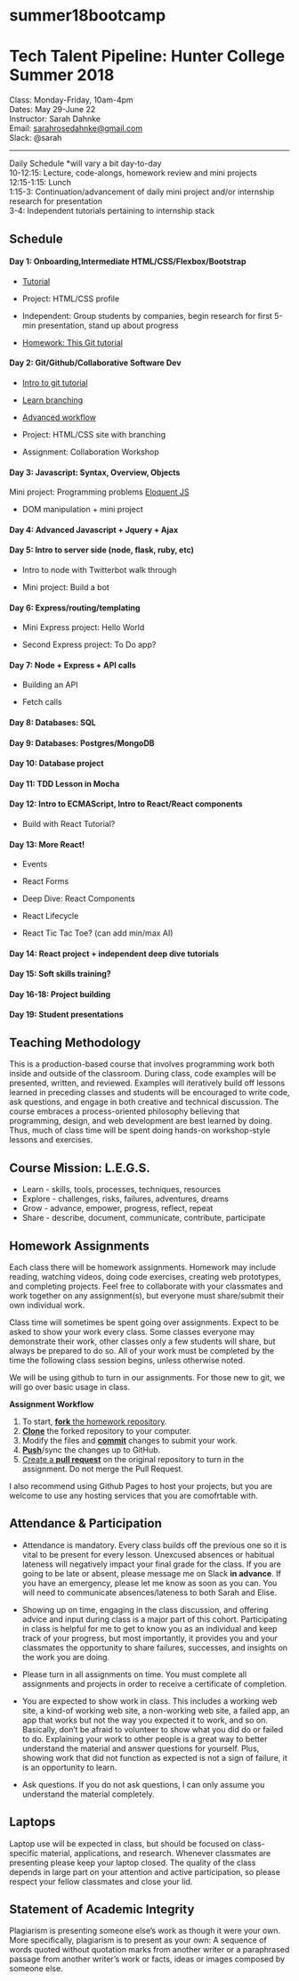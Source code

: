 # summer18bootcamp
Tech Talent Pipeline: Hunter College Summer 2018
===============================

Class: Monday-Friday, 10am-4pm  
Dates: May 29-June 22  
Instructor: Sarah Dahnke  
Email: sarahrosedahnke@gmail.com  
Slack: @sarah

------------------
Daily Schedule *will vary a bit day-to-day  
10-12:15: Lecture, code-alongs, homework review and mini projects  
12:15-1:15: Lunch  
1:15-3: Continuation/advancement of daily mini project and/or internship research for presentation  
3-4: Independent tutorials pertaining to internship stack  

Schedule
--------

#### Day 1: Onboarding,Intermediate HTML/CSS/Flexbox/Bootstrap  

* [Tutorial](https://css-tricks.com/snippets/css/a-guide-to-flexbox)  

* Project: HTML/CSS profile  

* Independent: Group students by companies, begin research for first 5-min presentation, stand up about progress

* [Homework: This Git tutorial](https://try.github.io/levels/1/challenges/1)

#### Day 2: Git/Github/Collaborative Software Dev

* [Intro to git tutorial](https://www.codecademy.com/learn/learn-git)
* [Learn branching](https://learngitbranching.js.org/)
* [Advanced workflow](https://www.atlassian.com/git/tutorials/comparing-workflows)

* Project: HTML/CSS site with branching 

* Assignment: Collaboration Workshop


#### Day 3: Javascript: Syntax, Overview, Objects
Mini project: Programming problems [Eloquent JS](http://eloquentjavascript.net/)

* DOM manipulation + mini project

#### Day 4: Advanced Javascript + Jquery + Ajax

#### Day 5: Intro to server side (node, flask, ruby, etc)

* Intro to node with Twitterbot walk through

* Mini project: Build a bot

#### Day 6: Express/routing/templating
* Mini Express project: Hello World

* Second Express project: To Do app?

#### Day 7: Node + Express + API calls

* Building an API

* Fetch calls

#### Day 8: Databases: SQL

#### Day 9: Databases: Postgres/MongoDB

#### Day 10: Database project

#### Day 11: TDD Lesson in Mocha 

#### Day 12: Intro to ECMAScript, Intro to React/React components

* Build with React Tutorial?
 
#### Day 13: More React!

* Events

* React Forms

* Deep Dive: React Components

* React Lifecycle

* React Tic Tac Toe? (can add min/max AI)

#### Day 14: React project + independent deep dive tutorials

#### Day 15: Soft skills training?

#### Day 16-18: Project building

#### Day 19: Student presentations


Teaching Methodology
--------------------
This is a production-based course that involves programming work both inside and outside of the classroom. During class, code examples will be presented, written, and reviewed. Examples will iteratively build off lessons learned in preceding classes and students will be encouraged to write code, ask questions, and engage in both creative and technical discussion. The course embraces a process-oriented philosophy believing that programming, design, and web development are best learned by doing. Thus, much of class time will be spent doing hands-on workshop-style lessons and exercises.

Course Mission: L.E.G.S.
------------------------
* Learn - skills, tools, processes, techniques, resources
* Explore - challenges, risks, failures, adventures, dreams 
* Grow - advance, empower, progress, reflect, repeat
* Share - describe, document, communicate, contribute, participate
    

Homework Assignments
---------------
Each class there will be homework assignments. Homework may include reading, watching videos, doing code exercises, creating web prototypes, and completing projects. Feel free to collaborate with your classmates and work together on any assignment(s), but everyone must share/submit their own individual work.  

Class time will sometimes be spent going over assignments. Expect to be asked to show your work every class. Some classes everyone may demonstrate their work, other classes only a few students will share, but always be prepared to do so. All of your work must be completed by the time the following class session begins, unless otherwise noted.

We will be using github to turn in our assignments. For those new to git, we will go over basic usage in class. 

**Assignment Workflow**  
   1. To start, [**fork** the homework repository](https://guides.github.com/activities/forking/).    
   2. [**Clone**](http://gitref.org/creating/#clone) the forked repository to your computer.    
   3. Modify the files and [**commit**](http://gitref.org/basic/#commit) changes to submit your work.   
   4. [**Push**](http://gitref.org/remotes/#push)/sync the changes up to GitHub.    
   5. [Create a **pull request**](https://help.github.com/articles/creating-a-pull-request/) on the original repository to turn in the assignment. Do not merge the Pull Request.

I also recommend using Github Pages to host your projects, but you are welcome to use any hosting services that you are comofrtable with.


Attendance & Participation
--------------------------

* Attendance is mandatory. Every class builds off the previous one so it is vital to be present for every lesson. Unexcused absences or habitual lateness will negatively impact your final grade for the class. If you are going to be late or absent, please message me on Slack **in advance**. If you have an emergency, please let me know as soon as you can. You will need to communicate absences/lateness to both Sarah and Elise.

* Showing up on time, engaging in the class discussion, and offering advice and input during class is a major part of this cohort. Participating in class is helpful for me to get to know you as an individual and keep track of your progress, but most importantly, it provides you and your classmates the opportunity to share failures, successes, and insights on the work you are doing.

* Please turn in all assignments on time. You must complete all assignments and projects in order to receive a certificate of completion.

* You are expected to show work in class. This includes a working web site, a kind-of working web site, a non-working web site, a failed app, an app that works but not the way you expected it to work, and so on. Basically, don’t be afraid to volunteer to show what you did do or failed to do. Explaining your work to other people is a great way to better understand the material and answer questions for yourself. Plus, showing work that did not function as expected is not a sign of failure, it is an opportunity to learn. 

* Ask questions. If you do not ask questions, I can only assume you understand the material completely.

Laptops
-------
Laptop use will be expected in class, but should be focused on class-specific material, applications, and research. Whenever classmates are presenting please keep your laptop closed. The quality of the class depends in large part on your attention and active participation, so please respect your fellow classmates and close your lid.


Statement of Academic Integrity 
-----------
Plagiarism is presenting someone else’s work as though it were your own. More specifically, plagiarism is to present as your own: A sequence of words quoted without quotation marks from another writer or a paraphrased passage from another writer’s work or facts, ideas or images composed by someone else.
